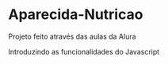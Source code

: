 # Aparecida-Nutricao

Projeto feito através das aulas da Alura 

Introduzindo as funcionalidades do Javascript
